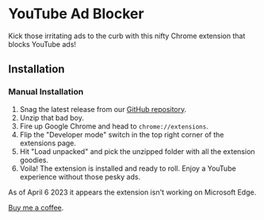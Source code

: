 # YouTube Ad Blocker

Kick those irritating ads to the curb with this nifty Chrome extension that blocks YouTube ads!

## Installation

### Manual Installation

1. Snag the latest release from our [GitHub repository](https://github.com/silvyepic/yt-adblock).
2. Unzip that bad boy.
3. Fire up Google Chrome and head to `chrome://extensions`.
4. Flip the "Developer mode" switch in the top right corner of the extensions page.
5. Hit "Load unpacked" and pick the unzipped folder with all the extension goodies.
6. Voila! The extension is installed and ready to roll. Enjoy a YouTube experience without those pesky ads.

As of April 6 2023 it appears the extension isn't working on Microsoft Edge.

[Buy me a coffee](https://cash.app/$DanielHicks06).

